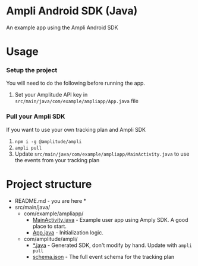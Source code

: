 # Ampli Android SDK (Java)
An example app using the Ampli Android SDK

# Usage

### Setup the project
You will need to do the following before running the app.
1. Set your Amplitude API key in `src/main/java/com/example/ampliapp/App.java` file

### Pull your Ampli SDK
If you want to use your own tracking plan and Ampli SDK
1. `npm i -g @amplitude/ampli`
2. `ampli pull`
3. Update `src/main/java/com/example/ampliapp/MainActivity.java` to use the events from your tracking plan

# Project structure
* README.md - you are here *
* src/main/java/
    * com/example/ampliapp/
        * [MainActivity.java](src/main/java/com/example/ampliapp/MainActivity.java) - Example user app using Amply SDK. A good place to start.
        * [App.java](src/main/java/com/example/ampliapp/App.java) - Initialization logic.
    * com/amplitude/ampli/
        * [*.java](src/main/java/com/amplitude/ampli/*.java) - Generated SDK, don't modify by hand. Update with `ampli pull`
        * [schema.json](src/main/java/com/amplitude/ampli/schema.json) - The full event schema for the tracking plan

